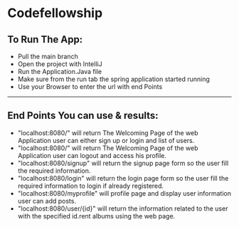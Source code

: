 # Codefellowship

## To Run The App:
- Pull the main branch
- Open the project with IntelliJ
- Run the Application.Java file
- Make sure from the run tab the spring application started running
- Use your Browser to enter the url with end Points

------

## End Points You can use & results:
- "localhost:8080/" will return The Welcoming Page of the web Application user can either sign up or login and list of users.
- "localhost:8080/" will return The Welcoming Page of the web Application user can logout and access his profile.
- "localhost:8080/signup" will return the signup page form so the user fill the required information.
- "localhost:8080/login"  will return the login page form so the user fill the required information to login if already registered.
- "localhost:8080/myprofile" will profile page and display user information user can add posts.
- "localhost:8080/user/{id}" will return the information related to the user with the specified id.rent albums using the web page.
   
